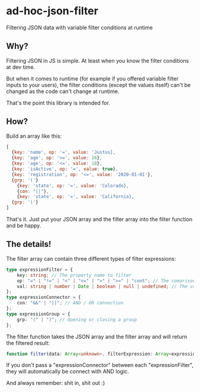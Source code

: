 # ad-hoc-json-filter
Filtering JSON data with variable filter conditions at runtime

## Why?
Filtering JSON in JS is simple. At least when you know the filter conditions at dev time. 

But when it comes to runtime (for example if you offered variable filter inputs to your users), the filter conditions (except the values itself) can't be changed as the code can't change at runtime. 

That's the point this library is intended for.

## How?
Build an array like this:

```javascript
[
  {key: 'name', op: '=', value: 'Justus}, 
  {key: 'age', op: '>=', value: 16}, 
  {key: 'age', op: '<=', value: 18}, 
  {key: 'isActive', op: '=', value: true},
  {key: 'registration', op: '<=', value: '2020-01-01'},
  {grp: '('}
    {key: 'state', op: '=', value: 'Colorado}, 
    {con: "||"}, 
    {key: 'state', op: '=', value: 'California}, 
  {grp: ')'}
]
```

That's it. Just put your JSON array and the filter array into the filter function and be happy.

## The details!
The filter array can contain three different types of filter expressions:

```typescript
type expressionFilter = {
    key: string; // The property name to filter
    op: "=" | "!=" | "<" | "<=" | ">" | ">=" | "cont"; // The comarison operation to perform
    val: string | number | Date | boolean | null | undefined; // The value to compare with
};
type expressionConnector = {
    con: "&&" | "||"; // AND / OR connection
};
type expressionGroup = {
    grp: "(" | ")"; // Opening or closing a group
};
```

The filter function takes the JSON array and the filter array and will return the filtered result:

```typescript
function filter(data: Array<unknown>, filterExpression: Array<expressionFilter | expressionConnector | expressionGroup>): Array<unknown>;
```

If you don't pass a "expressionConnector" between each "expressionFilter", they will automatically be connect with AND logic.


And always remember: shit in, shit out :)
